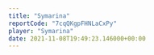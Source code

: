 ```yaml
---
title: "Symarina"
reportCode: "7cqQKgpFHNLaCxPy"
player: "Symarina"
date: 2021-11-08T19:49:23.146000+00:00
---
```

